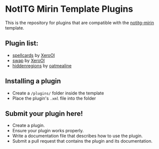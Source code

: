 # NotITG Mirin Template Plugins
This is the repository for plugins that are compatible with the [notitg-mirin](https://github.com/XeroOl/notitg-mirin) template.

## Plugin list:
* [spellcards](spellcards.md) by [XeroOl](https://github.com/XeroOl/)
* [swap](swap.md) by [XeroOl](https://github.com/XeroOl/)
* [hiddenregions](hiddenregions.md) by [oatmealine](https://github.com/oatmealine/)

## Installing a plugin
* Create a `/plugins/` folder inside the template
* Place the plugin's `.xml` file into the folder

## Submit your plugin here!
* Create a plugin.
* Ensure your plugin works properly.
* Write a documentation file that describes how to use the plugin.
* Submit a pull request that contains the plugin and its documentation.
